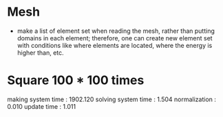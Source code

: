 # Mesh

- make a list of element set when reading the mesh, rather than putting domains in each element; therefore, one can create new element set with conditions like
where elements are located, where the energy is higher than, etc.

# Square 100 * 100 times
making system time : 1902.120
solving system time : 1.504
normalization : 0.010
update time : 1.011